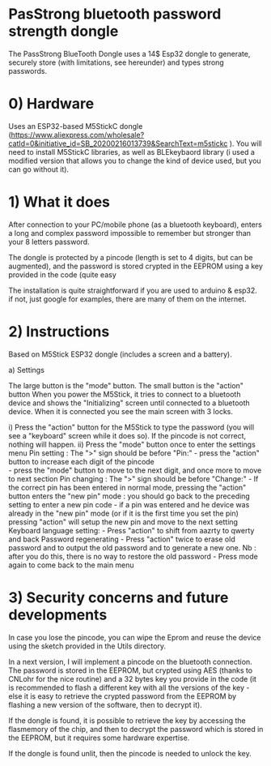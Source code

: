 # PasStrong bluetooth password strength dongle

The PassStrong BlueTooth Dongle uses a 14$ Esp32 dongle to generate, securely store (with limitations, see hereunder) and types strong passwords.

# 0) Hardware

Uses an ESP32-based M5StickC dongle (https://www.aliexpress.com/wholesale?catId=0&initiative_id=SB_20200216013739&SearchText=m5stickc ). You will need to install M5StickC libraries, as well as BLEkeybaord library (i used a modified version that allows you to change the kind of device used, but you can go without it).

# 1) What it does

After connection to your PC/mobile phone (as a bluetooth keyboard), enters a long and complex password impossible to remember but stronger than your 8 letters password.

The dongle is protected by a pincode (length is set to 4 digits, but can be augmented), and the password is stored crypted in the EEPROM using a key provided in the code (quite easy

The installation is quite straightforward if you are used to arduino & esp32. if not, just google for examples, there are many of them on the internet.

# 2) Instructions

Based on M5Stick ESP32 dongle (includes a screen and a battery).

a) Settings

The large button is the "mode" button. The small button is the "action" button
When you power the M5Stick, it tries to connect to a bluetooth device and shows the "Initializing" screen until connected to a bluetooth device.
When it is connected you see the main screen with 3 locks.

  i) Press the "action" button for the M5Stick to type the password (you will see a "keyboard" screen while it does so). If the pincode is not correct, nothing will happen.
  ii) Press the "mode" button once to enter the settings menu
    Pin setting : The ">" sign should be before "Pin:"
     - press the "action" button to increase each digit of the pincode  
	 - press the "mode" button to move to the next digit, and once more to move to next section
    Pin changing : The ">" sign should be before "Change:"
	 - If the correct pin has been entered in normal mode, pressing the "action" button enters the "new pin" mode : you should go back to the preceding setting to enter a new pin code
	 - if a pin was entered and he device was already in the "new pin" mode (or if it is the first time you set the pin) pressing "action" will setup the new pin and move to the next setting
	Keyboard language setting:
     - Press "action" to shift from aazrty to qwerty and back
	Password regenerating
	 - Press "action" twice to erase old password and to output the old password and to generate a new one. Nb : after you do this, there is no way to restore the old password
	 - Press mode again to come back to the main menu

# 3) Security concerns and future developments

In case you lose the pincode, you can wipe the Eprom and reuse the device using the sketch provided in the Utils directory.

In a next version, I will implement a pincode on the bluetooth connection. The password is stored in the EEPROM, but crypted using AES (thanks to CNLohr for the nice routine) and a 32 bytes key you provide in the code (it is recommended to flash a different key with all the versions of the key - else it is easy to retrieve the crypted password from the EEPROM by flashing a new version of the software, then to decrypt it).

If the dongle is found, it is possible to retrieve the key by accessing the flasmemory of the chip, and then to decrypt the password which is stored in the EEPROM, but it requires some hardware expertise.

If the dongle is found unlit, then the pincode is needed to unlock the key. 
